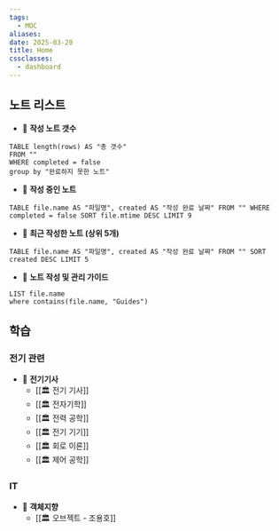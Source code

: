 ```yaml
---
tags:
  - MOC
aliases: 
date: 2025-03-20
title: Home
cssclasses:
  - dashboard
---
```


## 노트 리스트


- 📖 **작성 노트 갯수**
```dataview
TABLE length(rows) AS "총 갯수"
FROM ""
WHERE completed = false
group by "완료하지 못한 노트"
```

- 📖 **작성 중인 노트**
```dataview
TABLE file.name AS "파일명", created AS "작성 완료 날짜" FROM "" WHERE completed = false SORT file.mtime DESC LIMIT 9
```

- 📖 **최근 작성한 노트 (상위 5개)**
```dataview
TABLE file.name AS "파일명", created AS "작성 완료 날짜" FROM "" SORT created DESC LIMIT 5
```

- 📖 **노트 작성 및 관리 가이드**
```dataview
LIST file.name
where contains(file.name, "Guides")
```


## 학습

### 전기 관련

- 📖 **전기기사**
	- [[🏛️ 전기 기사]]
	- [[🏛️ 전자기학]]
	- [[🏛️ 전력 공학]]
	- [[🏛️ 전기 기기]]
	- [[🏛️ 회로 이론]]
	- [[🏛️ 제어 공학]]

### IT

- 📖 **객체지향**
	- [[🏛️ 오브젝트 - 조용호]]